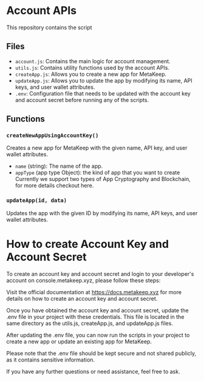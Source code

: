 # Account APIs

This repository contains the script

## Files

- `account.js`: Contains the main logic for account management.
- `utils.js`: Contains utility functions used by the account APIs.
- `createApp.js`: Allows you to create a new app for MetaKeep.
- `updateApp.js`: Allows you to update the app by modifying its name, API keys, and user wallet attributes.
- `.env`: Configuration file that needs to be updated with the account key and account secret before running any of the scripts.

## Functions

### `createNewAppUsingAccountKey()`

Creates a new app for MetaKeep with the given name, API key, and user wallet attributes.

- `name` (string): The name of the app.
- `appType` (app type Object): the kind of app that you want to create
Currently we support two types of App Cryptography and Blockchain, for more details checkout here.

### `updateApp(id, data)`

Updates the app with the given ID by modifying its name, API keys, and user wallet attributes.

# How to create Account Key and Account Secret

To create an account key and account secret and login to your developer's account on console.metakeep.xyz, please follow these steps:

Visit the official documentation at https://docs.metakeep.xyz for more details on how to create an account key and account secret.

Once you have obtained the account key and account secret, update the .env file in your project with these credentials. This file is located in the same directory as the utils.js, createApp.js, and updateApp.js files.

After updating the .env file, you can now run the scripts in your project to create a new app or update an existing app for MetaKeep.

Please note that the .env file should be kept secure and not shared publicly, as it contains sensitive information.

If you have any further questions or need assistance, feel free to ask.
